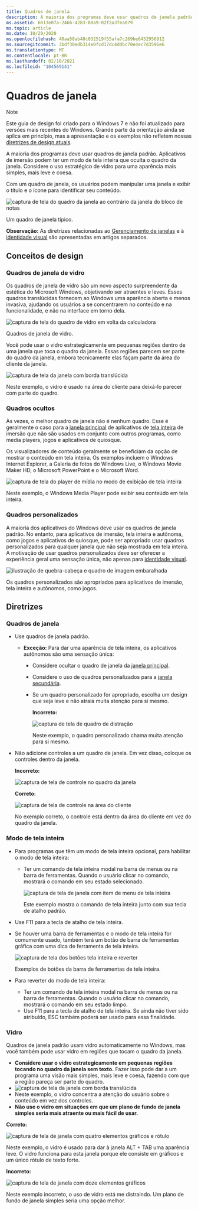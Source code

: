```yaml
---
title: Quadros de janela
description: A maioria dos programas deve usar quadros de janela padrão. Aplicativos de imersão podem ter um modo de tela inteira que oculta o quadro da janela. Considere o uso estratégico de vidro para uma aparência mais simples, mais leve e coesa.
ms.assetid: 6613e07a-2466-4283-88a9-02f2a3fea079
ms.topic: article
ms.date: 10/20/2020
ms.openlocfilehash: 40aa58ab48c032519f55afa7c269be6452956912
ms.sourcegitcommit: 3bdf30edb314e0fcd17dc4ddbc70e4ec7d3596e6
ms.translationtype: MT
ms.contentlocale: pt-BR
ms.lasthandoff: 02/10/2021
ms.locfileid: "104569141"
---
```

# <a name="window-frames"></a>Quadros de janela

> [!NOTE]
> Este guia de design foi criado para o Windows 7 e não foi atualizado para versões mais recentes do Windows. Grande parte da orientação ainda se aplica em princípio, mas a apresentação e os exemplos não refletem nossas [diretrizes de design atuais](/windows/uwp/design/).

A maioria dos programas deve usar quadros de janela padrão. Aplicativos de imersão podem ter um modo de tela inteira que oculta o quadro da janela. Considere o uso estratégico de vidro para uma aparência mais simples, mais leve e coesa.

Com um quadro de janela, os usuários podem manipular uma janela e exibir o título e o ícone para identificar seu conteúdo.

![captura de tela do quadro da janela ao contrário da janela do bloco de notas ](images/win-window-frames-image1.png)

Um quadro de janela típico.

**Observação:** As diretrizes relacionadas ao [Gerenciamento de janelas](win-window-mgt.md) e à [identidade visual](exper-branding.md) são apresentadas em artigos separados.

## <a name="design-concepts"></a>Conceitos de design

### <a name="glass-window-frames"></a>Quadros de janela de vidro

Os quadros de janela de vidro são um novo aspecto surpreendente da estética do Microsoft Windows, objetivando ser atraentes e leves. Esses quadros translúcidas fornecem ao Windows uma aparência aberta e menos invasiva, ajudando os usuários a se concentrarem no conteúdo e na funcionalidade, e não na interface em torno dela.

![captura de tela do quadro de vidro em volta da calculadora ](images/win-window-frames-image2.png)

Quadros de janela de vidro.

Você pode usar o vidro estrategicamente em pequenas regiões dentro de uma janela que toca o quadro da janela. Essas regiões parecem ser parte do quadro da janela, embora tecnicamente elas façam parte da área do cliente da janela.

![captura de tela da janela com borda translúcida ](images/win-window-frames-image3.png)

Neste exemplo, o vidro é usado na área do cliente para deixá-lo parecer com parte do quadro.

### <a name="hidden-frames"></a>Quadros ocultos

Às vezes, o melhor quadro de janela não é nenhum quadro. Esse é geralmente o caso para a [janela principal](glossary.md) de aplicativos de [tela inteira](glossary.md) de imersão que não são usados em conjunto com outros programas, como media players, jogos e aplicativos de quiosque.

Os visualizadores de conteúdo geralmente se beneficiam da opção de mostrar o conteúdo em tela inteira. Os exemplos incluem o Windows Internet Explorer, a Galeria de fotos do Windows Live, o Windows Movie Maker HD, o Microsoft PowerPoint e o Microsoft Word.

![captura de tela do player de mídia no modo de exibição de tela inteira ](images/win-window-frames-image4.png)

Neste exemplo, o Windows Media Player pode exibir seu conteúdo em tela inteira.

### <a name="custom-frames"></a>Quadros personalizados

A maioria dos aplicativos do Windows deve usar os quadros de janela padrão. No entanto, para aplicativos de imersão, tela inteira e autônoma, como jogos e aplicativos de quiosque, pode ser apropriado usar quadros personalizados para qualquer janela que não seja mostrada em tela inteira. A motivação de usar quadros personalizados deve ser oferecer a experiência geral uma sensação única, não apenas para [identidade visual](exper-branding.md).

![ilustração de quebra-cabeça e quadro de imagem embaralhada ](images/win-window-frames-image5.png)

Os quadros personalizados são apropriados para aplicativos de imersão, tela inteira e autônomos, como jogos.

## <a name="guidelines"></a>Diretrizes

### <a name="window-frames"></a>Quadros de janela

-   Use quadros de janela padrão.
    -   **Exceção:** Para dar uma aparência de tela inteira, os aplicativos autônomos são uma sensação única:
        -   Considere ocultar o quadro de janela da [janela principal](glossary.md).
        -   Considere o uso de quadros personalizados para a [janela secundária](glossary.md).
        -   Se um quadro personalizado for apropriado, escolha um design que seja leve e não atraia muita atenção para si mesmo.

            **Incorreto:**

            ![captura de tela de quadro de distração ](images/win-window-frames-image6.png)

            Neste exemplo, o quadro personalizado chama muita atenção para si mesmo.
-   Não adicione controles a um quadro de janela. Em vez disso, coloque os controles dentro da janela.

    **Incorreto:**

    ![captura de tela de controle no quadro da janela ](images/win-window-frames-image7.png)

    **Correto:**

    ![captura de tela de controle na área do cliente ](images/win-window-frames-image8.png)

    No exemplo correto, o controle está dentro da área do cliente em vez do quadro da janela.

### <a name="full-screen-mode"></a>Modo de tela inteira

-   Para programas que têm um modo de tela inteira opcional, para habilitar o modo de tela inteira:
    -   Ter um comando de tela inteira modal na barra de menus ou na barra de ferramentas. Quando o usuário clicar no comando, mostrará o comando em seu estado selecionado.

        ![captura de tela de janela com item de menu de tela inteira ](images/win-window-frames-image9.png)

        Este exemplo mostra o comando de tela inteira junto com sua tecla de atalho padrão.

-   Use F11 para a tecla de atalho de tela inteira.
-   Se houver uma barra de ferramentas e o modo de tela inteira for comumente usado, também terá um botão de barra de ferramentas gráfica com uma dica de ferramenta de tela inteira.

    ![captura de tela dos botões tela inteira e reverter ](images/win-window-frames-image10.png)

    Exemplos de botões da barra de ferramentas de tela inteira.

-   Para reverter do modo de tela inteira:
    -   Ter um comando de tela inteira modal na barra de menus ou na barra de ferramentas. Quando o usuário clicar no comando, mostrará o comando em seu estado limpo.
    -   Use F11 para a tecla de atalho de tela inteira. Se ainda não tiver sido atribuído, ESC também poderá ser usado para essa finalidade.

### <a name="glass"></a>Vidro

Quadros de janela padrão usam vidro automaticamente no Windows, mas você também pode usar vidro em regiões que tocam o quadro da janela.

-   **Considere usar o vidro estrategicamente em pequenas regiões tocando no quadro da janela sem texto.** Fazer isso pode dar a um programa uma visão mais simples, mais leve e coesa, fazendo com que a região pareça ser parte do quadro.
-   ![captura de tela da janela com borda translúcida ](images/win-window-frames-image3.png)
-   Neste exemplo, o vidro concentra a atenção do usuário sobre o conteúdo em vez dos controles.
-   **Não use o vidro em situações em que um plano de fundo de janela simples seria mais atraente ou mais fácil de usar.**

**Correto:**

![captura de tela de janela com quatro elementos gráficos e rótulo ](images/win-window-frames-image11.png)

Neste exemplo, o vidro é usado para dar à janela ALT + TAB uma aparência leve. O vidro funciona para esta janela porque ele consiste em gráficos e um único rótulo de texto forte.

**Incorreto:**

![captura de tela de janela com doze elementos gráficos ](images/win-window-frames-image12.png)

Neste exemplo incorreto, o uso de vidro está me distraindo. Um plano de fundo de janela simples seria uma opção melhor.

 

 